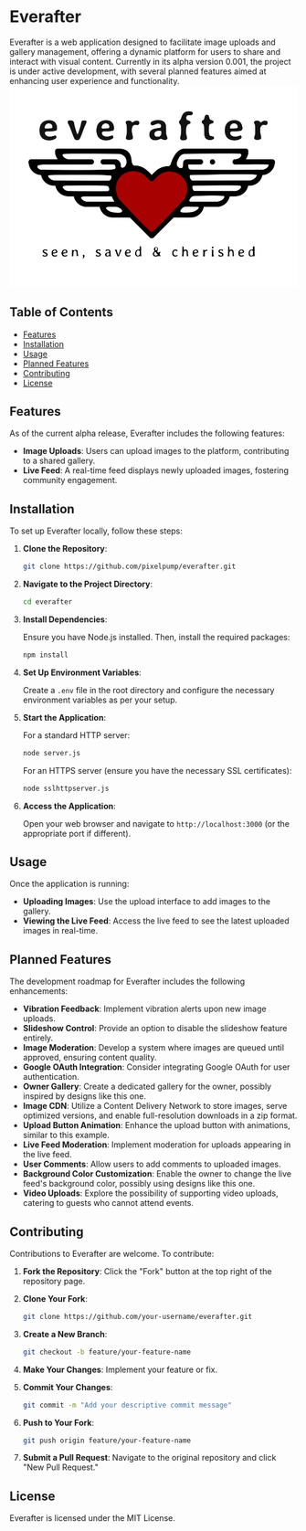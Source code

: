 # Everafter

Everafter is a web application designed to facilitate image uploads and gallery management, offering a dynamic platform for users to share and interact with visual content. Currently in its alpha version 0.001, the project is under active development, with several planned features aimed at enhancing user experience and functionality.
![Alt text](/ea_large_logo_full_blk.png?raw=true "Optional Title")
## Table of Contents

- [Features](#features)
- [Installation](#installation)
- [Usage](#usage)
- [Planned Features](#planned-features)
- [Contributing](#contributing)
- [License](#license)

## Features

As of the current alpha release, Everafter includes the following features:

- **Image Uploads**: Users can upload images to the platform, contributing to a shared gallery.
- **Live Feed**: A real-time feed displays newly uploaded images, fostering community engagement.

## Installation

To set up Everafter locally, follow these steps:

1. **Clone the Repository**:

   ```bash
   git clone https://github.com/pixelpump/everafter.git
   ```

2. **Navigate to the Project Directory**:

   ```bash
   cd everafter
   ```

3. **Install Dependencies**:

   Ensure you have Node.js installed. Then, install the required packages:

   ```bash
   npm install
   ```

4. **Set Up Environment Variables**:

   Create a `.env` file in the root directory and configure the necessary environment variables as per your setup.

5. **Start the Application**:

   For a standard HTTP server:

   ```bash
   node server.js
   ```

   For an HTTPS server (ensure you have the necessary SSL certificates):

   ```bash
   node sslhttpserver.js
   ```

6. **Access the Application**:

   Open your web browser and navigate to `http://localhost:3000` (or the appropriate port if different).

## Usage

Once the application is running:

- **Uploading Images**: Use the upload interface to add images to the gallery.
- **Viewing the Live Feed**: Access the live feed to see the latest uploaded images in real-time.

## Planned Features

The development roadmap for Everafter includes the following enhancements:

- **Vibration Feedback**: Implement vibration alerts upon new image uploads.
- **Slideshow Control**: Provide an option to disable the slideshow feature entirely.
- **Image Moderation**: Develop a system where images are queued until approved, ensuring content quality.
- **Google OAuth Integration**: Consider integrating Google OAuth for user authentication.
- **Owner Gallery**: Create a dedicated gallery for the owner, possibly inspired by designs like this one.
- **Image CDN**: Utilize a Content Delivery Network to store images, serve optimized versions, and enable full-resolution downloads in a zip format.
- **Upload Button Animation**: Enhance the upload button with animations, similar to this example.
- **Live Feed Moderation**: Implement moderation for uploads appearing in the live feed.
- **User Comments**: Allow users to add comments to uploaded images.
- **Background Color Customization**: Enable the owner to change the live feed's background color, possibly using designs like this one.
- **Video Uploads**: Explore the possibility of supporting video uploads, catering to guests who cannot attend events.

## Contributing

Contributions to Everafter are welcome. To contribute:

1. **Fork the Repository**: Click the "Fork" button at the top right of the repository page.
2. **Clone Your Fork**:

   ```bash
   git clone https://github.com/your-username/everafter.git
   ```

3. **Create a New Branch**:

   ```bash
   git checkout -b feature/your-feature-name
   ```

4. **Make Your Changes**: Implement your feature or fix.
5. **Commit Your Changes**:

   ```bash
   git commit -m "Add your descriptive commit message"
   ```

6. **Push to Your Fork**:

   ```bash
   git push origin feature/your-feature-name
   ```

7. **Submit a Pull Request**: Navigate to the original repository and click "New Pull Request."

## License

Everafter is licensed under the MIT License.
